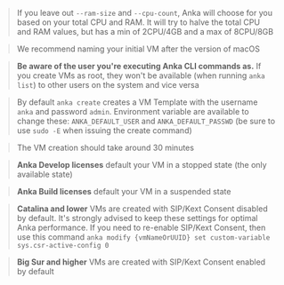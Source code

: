> If you leave out `--ram-size` and `--cpu-count`, Anka will choose for you based on your total CPU and RAM. It will try to halve the total CPU and RAM values, but has a min of 2CPU/4GB and a max of 8CPU/8GB

> We recommend naming your initial VM after the version of macOS

> **Be aware of the user you're executing Anka CLI commands as.** If you create VMs as root, they won't be available (when running `anka list`) to other users on the system and vice versa

> By default `anka create` creates a VM Template with the username `anka` and password `admin`. Environment variable are available to change these: `ANKA_DEFAULT_USER` and `ANKA_DEFAULT_PASSWD` (be sure to use `sudo -E` when issuing the create command)

> The VM creation should take around 30 minutes

> **Anka Develop licenses** default your VM in a stopped state (the only available state)

> **Anka Build licenses** default your VM in a suspended state

> **Catalina and lower** VMs are created with SIP/Kext Consent disabled by default. It's strongly advised to keep these settings for optimal Anka performance. If you need to re-enable SIP/Kext Consent, then use this command `anka modify {vmNameOrUUID} set custom-variable sys.csr-active-config 0`

> **Big Sur and higher** VMs are created with SIP/Kext Consent enabled by default